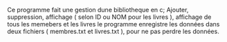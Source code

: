 Ce programme fait une gestion dune bibliotheque en c;
Ajouter, suppression, affichage ( selon ID ou NOM pour les livres ), affichage de tous les memebers et les livres 
le programme enregistre les données dans deux fichiers ( membres.txt et livres.txt ), pour ne pas perdre les données.
